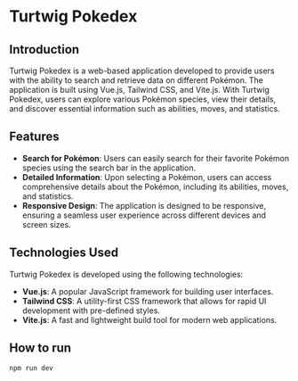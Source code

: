 # Turtwig Pokedex

## Introduction

Turtwig Pokedex is a web-based application developed to provide users with the ability to search and retrieve data on different Pokémon. The application is built using Vue.js, Tailwind CSS, and Vite.js. With Turtwig Pokedex, users can explore various Pokémon species, view their details, and discover essential information such as abilities, moves, and statistics.

## Features

- **Search for Pokémon**: Users can easily search for their favorite Pokémon species using the search bar in the application.
- **Detailed Information**: Upon selecting a Pokémon, users can access comprehensive details about the Pokémon, including its abilities, moves, and statistics.
- **Responsive Design**: The application is designed to be responsive, ensuring a seamless user experience across different devices and screen sizes.

## Technologies Used

Turtwig Pokedex is developed using the following technologies:

- **Vue.js**: A popular JavaScript framework for building user interfaces.
- **Tailwind CSS**: A utility-first CSS framework that allows for rapid UI development with pre-defined styles.
- **Vite.js**: A fast and lightweight build tool for modern web applications.


## How to run

``
npm run dev
``
